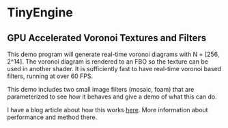 # TinyEngine
## GPU Accelerated Voronoi Textures and Filters

This demo program will generate real-time voronoi diagrams with N = \[256, 2^14\]. The voronoi diagram is rendered to an FBO so the texture can be used in another shader. It is sufficiently fast to have real-time voronoi based filters, running at over 60 FPS.

This demo includes two small image filters (mosaic, foam) that are parameterized to see how it behaves and give a demo of what this can do.

I have a blog article about how this works [here](https://weigert.vsos.ethz.ch/2020/08/01/gpu-accelerated-voronoi-textures-and-filters/). More information about performance and method there.
